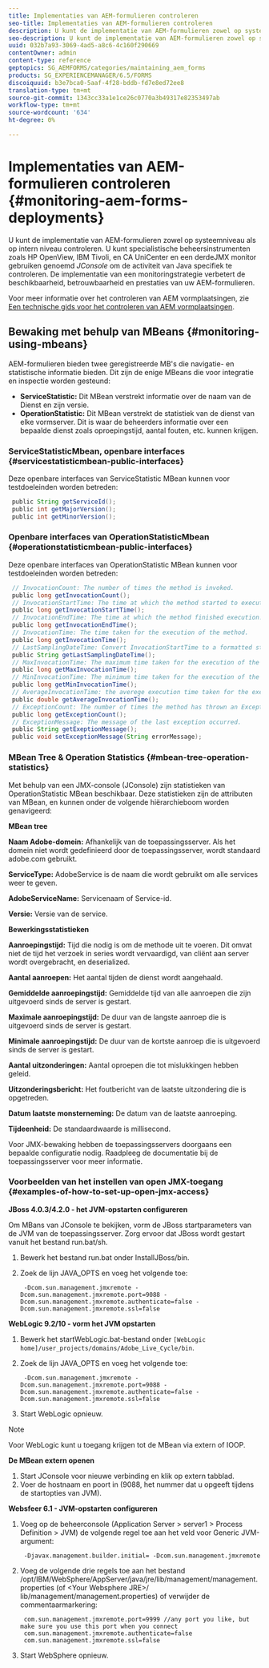 ```yaml
---
title: Implementaties van AEM-formulieren controleren
seo-title: Implementaties van AEM-formulieren controleren
description: U kunt de implementatie van AEM-formulieren zowel op systeemniveau als op intern niveau controleren. Meer informatie over het controleren van AEM-formulierimplementaties in dit document.
seo-description: U kunt de implementatie van AEM-formulieren zowel op systeemniveau als op intern niveau controleren. Meer informatie over het controleren van AEM-formulierimplementaties in dit document.
uuid: 032b7a93-3069-4ad5-a8c6-4c160f290669
contentOwner: admin
content-type: reference
geptopics: SG_AEMFORMS/categories/maintaining_aem_forms
products: SG_EXPERIENCEMANAGER/6.5/FORMS
discoiquuid: b3e7bca0-5aaf-4f28-bddb-fd7e8ed72ee8
translation-type: tm+mt
source-git-commit: 1343cc33a1e1ce26c0770a3b49317e82353497ab
workflow-type: tm+mt
source-wordcount: '634'
ht-degree: 0%

---
```



# Implementaties van AEM-formulieren controleren {#monitoring-aem-forms-deployments}

U kunt de implementatie van AEM-formulieren zowel op systeemniveau als op intern niveau controleren. U kunt specialistische beheersinstrumenten zoals HP OpenView, IBM Tivoli, en CA UniCenter en een derdeJMX monitor gebruiken genoemd *JConsole* om de activiteit van Java specifiek te controleren. De implementatie van een monitoringstrategie verbetert de beschikbaarheid, betrouwbaarheid en prestaties van uw AEM-formulieren.

Voor meer informatie over het controleren van AEM vormplaatsingen, zie [Een technische gids voor het controleren van AEM vormplaatsingen](https://www.adobe.com/devnet/livecycle/pdfs/lc_monitoring_wp_ue.pdf).

## Bewaking met behulp van MBeans {#monitoring-using-mbeans}

AEM-formulieren bieden twee geregistreerde MB&#39;s die navigatie- en statistische informatie bieden. Dit zijn de enige MBeans die voor integratie en inspectie worden gesteund:

* **ServiceStatistic:** Dit MBean verstrekt informatie over de naam van de Dienst en zijn versie.
* **OperationStatistic:** Dit MBean verstrekt de statistiek van de dienst van elke vormserver. Dit is waar de beheerders informatie over een bepaalde dienst zoals oproepingstijd, aantal fouten, etc. kunnen krijgen.

### ServiceStatisticMbean, openbare interfaces {#servicestatisticmbean-public-interfaces}

Deze openbare interfaces van ServiceStatistic MBean kunnen voor testdoeleinden worden betreden:

```java
 public String getServiceId();
 public int getMajorVersion();
 public int getMinorVersion();
```

### Openbare interfaces van OperationStatisticMbean {#operationstatisticmbean-public-interfaces}

Deze openbare interfaces van OperationStatistic MBean kunnen voor testdoeleinden worden betreden:

```java
 // InvocationCount: The number of times the method is invoked.
 public long getInvocationCount();
 // InvocationStartTime: The time at which the method started to execute.
 public long getInvocationStartTime();
 // InvocationEndTime: The time at which the method finished execution.
 public long getInvocationEndTime();
 // InvocationTime: The time taken for the execution of the method.
 public long getInvocationTime();
 // LastSamplingDateTime: Convert InvocationStartTime to a formatted string
 public String getLastSamplingDateTime();
 // MaxInvocationTime: The maximum time taken for the execution of the method.
 public long getMaxInvocationTime();
 // MinInvocationTime: The minimum time taken for the execution of the method.
 public long getMinInvocationTime();
 // AverageInvocationTime: the averege execution time taken for the execution of the method.
 public double getAverageInvocationTime();
 // ExceptionCount: The number of times the method has thrown an Exception.
 public long getExceptionCount();
 // ExceptionMessage: The message of the last exception occurred.
 public String getExeptionMessage();
 public void setExceptionMessage(String errorMessage);
```

### MBean Tree &amp; Operation Statistics {#mbean-tree-operation-statistics}

Met behulp van een JMX-console (JConsole) zijn statistieken van OperationStatistic MBean beschikbaar. Deze statistieken zijn de attributen van MBean, en kunnen onder de volgende hiërarchieboom worden genavigeerd:

**MBean tree**

**Naam Adobe-domein:** Afhankelijk van de toepassingsserver. Als het domein niet wordt gedefinieerd door de toepassingsserver, wordt standaard adobe.com gebruikt.

**ServiceType:** AdobeService is de naam die wordt gebruikt om alle services weer te geven.

**AdobeServiceName:** Servicenaam of Service-id.

**Versie:** Versie van de service.

**Bewerkingsstatistieken**

**Aanroepingstijd:** Tijd die nodig is om de methode uit te voeren. Dit omvat niet de tijd het verzoek in series wordt vervaardigd, van cliënt aan server wordt overgebracht, en deserialized.

**Aantal aanroepen:** Het aantal tijden de dienst wordt aangehaald.

**Gemiddelde aanroepingstijd:** Gemiddelde tijd van alle aanroepen die zijn uitgevoerd sinds de server is gestart.

**Maximale aanroepingstijd:** De duur van de langste aanroep die is uitgevoerd sinds de server is gestart.

**Minimale aanroepingstijd:** De duur van de kortste aanroep die is uitgevoerd sinds de server is gestart.

**Aantal uitzonderingen:** Aantal oproepen die tot mislukkingen hebben geleid.

**Uitzonderingsbericht:** Het foutbericht van de laatste uitzondering die is opgetreden.

**Datum laatste monsterneming:** De datum van de laatste aanroeping.

**Tijdeenheid:** De standaardwaarde is millisecond.

Voor JMX-bewaking hebben de toepassingsservers doorgaans een bepaalde configuratie nodig. Raadpleeg de documentatie bij de toepassingsserver voor meer informatie.

### Voorbeelden van het instellen van open JMX-toegang {#examples-of-how-to-set-up-open-jmx-access}

**JBoss 4.0.3/4.2.0 - het JVM-opstarten configureren**

Om MBans van JConsole te bekijken, vorm de JBoss startparameters van de JVM van de toepassingsserver. Zorg ervoor dat JBoss wordt gestart vanuit het bestand run.bat/sh.

1. Bewerk het bestand run.bat onder InstallJBoss/bin.
1. Zoek de lijn JAVA_OPTS en voeg het volgende toe:

   ```shell
    -Dcom.sun.management.jmxremote -Dcom.sun.management.jmxremote.port=9088 -Dcom.sun.management.jmxremote.authenticate=false -Dcom.sun.management.jmxremote.ssl=false
   ```

**WebLogic 9.2/10 - vorm het JVM opstarten**

1. Bewerk het startWebLogic.bat-bestand onder `[WebLogic home]/user_projects/domains/Adobe_Live_Cycle/bin`.
1. Zoek de lijn JAVA_OPTS en voeg het volgende toe:

   ```shell
    -Dcom.sun.management.jmxremote -Dcom.sun.management.jmxremote.port=9088 -Dcom.sun.management.jmxremote.authenticate=false -Dcom.sun.management.jmxremote.ssl=false
   ```

1. Start WebLogic opnieuw.

>[!NOTE]
>
>Voor WebLogic kunt u toegang krijgen tot de MBean via extern of IOOP.

**De MBean extern openen**

1. Start JConsole voor nieuwe verbinding en klik op extern tabblad.
1. Voer de hostnaam en poort in (9088, het nummer dat u opgeeft tijdens de startopties van JVM).

**Websfeer 6.1 - JVM-opstarten configureren**

1. Voeg op de beheerconsole (Application Server > server1 > Process Definition > JVM) de volgende regel toe aan het veld voor Generic JVM-argument:

   ```shell
    -Djavax.management.builder.initial= -Dcom.sun.management.jmxremote
   ```

1. Voeg de volgende drie regels toe aan het bestand /opt/IBM/WebSphere/AppServer/java/jre/lib/management/management.properties (of &lt;Your Websphere JRE>/ lib/management/management.properties) of verwijder de commentaarmarkering:

   ```shell
    com.sun.management.jmxremote.port=9999 //any port you like, but make sure you use this port when you connect
    com.sun.management.jmxremote.authenticate=false
    com.sun.management.jmxremote.ssl=false
   ```

1. Start WebSphere opnieuw.


